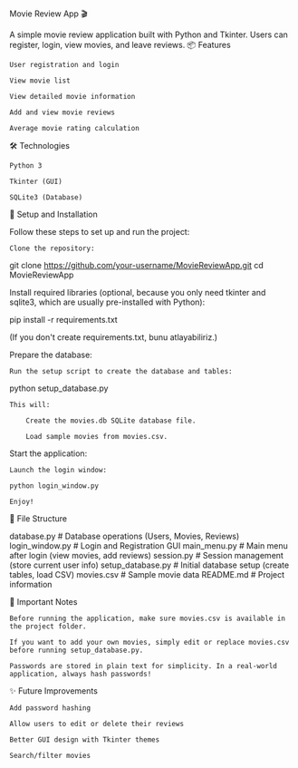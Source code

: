 Movie Review App 🎬

A simple movie review application built with Python and Tkinter.
Users can register, login, view movies, and leave reviews.
📦 Features

    User registration and login

    View movie list

    View detailed movie information

    Add and view movie reviews

    Average movie rating calculation

🛠️ Technologies

    Python 3

    Tkinter (GUI)

    SQLite3 (Database)

🚀 Setup and Installation

Follow these steps to set up and run the project:

    Clone the repository:

git clone https://github.com/your-username/MovieReviewApp.git
cd MovieReviewApp

Install required libraries (optional, because you only need tkinter and sqlite3, which are usually pre-installed with Python):

pip install -r requirements.txt

(If you don't create requirements.txt, bunu atlayabiliriz.)

Prepare the database:

    Run the setup script to create the database and tables:

python setup_database.py

    This will:

        Create the movies.db SQLite database file.

        Load sample movies from movies.csv.

Start the application:

    Launch the login window:

    python login_window.py

    Enjoy!

📂 File Structure

database.py          # Database operations (Users, Movies, Reviews)
login_window.py      # Login and Registration GUI
main_menu.py         # Main menu after login (view movies, add reviews)
session.py           # Session management (store current user info)
setup_database.py    # Initial database setup (create tables, load CSV)
movies.csv           # Sample movie data
README.md            # Project information

📌 Important Notes

    Before running the application, make sure movies.csv is available in the project folder.

    If you want to add your own movies, simply edit or replace movies.csv before running setup_database.py.

    Passwords are stored in plain text for simplicity. In a real-world application, always hash passwords!

✨ Future Improvements

    Add password hashing

    Allow users to edit or delete their reviews

    Better GUI design with Tkinter themes

    Search/filter movies
